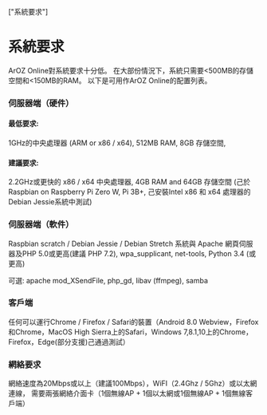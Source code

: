 ["系統要求"]
# 系統要求
ArOZ Online對系統要求十分低。 在大部份情況下，系統只需要<500MB的存儲空間和<150MB的RAM。 以下是可用作ArOZ Online的配置列表。

### 伺服器端（硬件）

#### 最低要求:
1GHz的中央處理器 (ARM or x86 / x64), 512MB RAM, 8GB 存儲空間, 

#### 建議要求:

2.2GHz或更快的 x86 / x64 中央處理器, 4GB RAM and 64GB 存儲空間
(己於Raspbian on Raspberry Pi Zero W, Pi 3B+,  己安裝Intel x86 和 x64 處理器的Debian Jessie系統中測試)
### 伺服器端（軟件）

Raspbian scratch / Debian Jessie / Debian Stretch 系統與 Apache 網頁伺服器及PHP 5.0或更高(建議 PHP 7.2), wpa_supplicant, net-tools, Python 3.4 (或更高)

可選: apache mod_XSendFile, php_gd, libav (ffmpeg), samba

### 客戶端
任何可以運行Chrome / Firefox / Safari的裝置（Android 8.0 Webview，Firefox和Chrome，MacOS High Sierra上的Safari，Windows 7,8.1,10上的Chrome，Firefox，Edge(部分支援)己通過測試）


### 網絡要求
網絡速度為20Mbps或以上（建議100Mbps），WiFI（2.4Ghz / 5Ghz）或以太網連線，
需要兩張網絡介面卡（1個無線AP + 1個以太網或1個無線AP + 1個無線客戶端）

